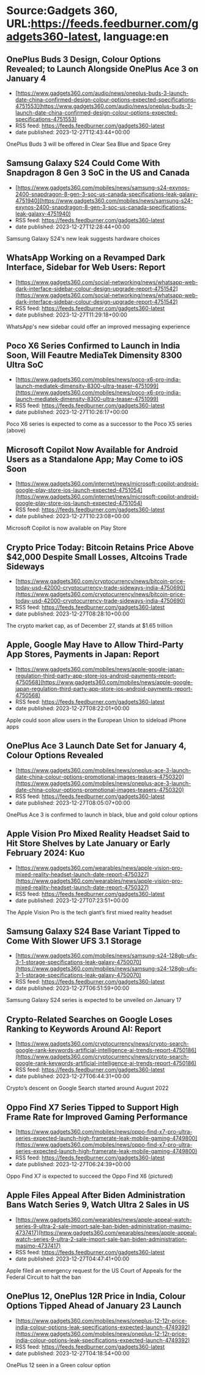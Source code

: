 # Source:Gadgets 360, URL:https://feeds.feedburner.com/gadgets360-latest, language:en

## OnePlus Buds 3 Design, Colour Options Revealed; to Launch Alongside OnePlus Ace 3 on January 4
 - [https://www.gadgets360.com/audio/news/oneplus-buds-3-launch-date-china-confirmed-design-colour-options-expected-specifications-4751553](https://www.gadgets360.com/audio/news/oneplus-buds-3-launch-date-china-confirmed-design-colour-options-expected-specifications-4751553)
 - RSS feed: https://feeds.feedburner.com/gadgets360-latest
 - date published: 2023-12-27T12:43:44+00:00

OnePlus Buds 3 will be offered in Clear Sea Blue and Space Grey

## Samsung Galaxy S24 Could Come With Snapdragon 8 Gen 3 SoC in the US and Canada
 - [https://www.gadgets360.com/mobiles/news/samsung-s24-exynos-2400-snapdragon-8-gen-3-soc-us-canada-specifications-leak-galaxy-4751940](https://www.gadgets360.com/mobiles/news/samsung-s24-exynos-2400-snapdragon-8-gen-3-soc-us-canada-specifications-leak-galaxy-4751940)
 - RSS feed: https://feeds.feedburner.com/gadgets360-latest
 - date published: 2023-12-27T12:28:44+00:00

Samsung Galaxy S24's new leak suggests hardware choices

## WhatsApp Working on a Revamped Dark Interface, Sidebar for Web Users: Report
 - [https://www.gadgets360.com/social-networking/news/whatsapp-web-dark-interface-sidebar-colour-design-upgrade-report-4751542](https://www.gadgets360.com/social-networking/news/whatsapp-web-dark-interface-sidebar-colour-design-upgrade-report-4751542)
 - RSS feed: https://feeds.feedburner.com/gadgets360-latest
 - date published: 2023-12-27T11:29:18+00:00

WhatsApp's new sidebar could offer an improved messaging experience

## Poco X6 Series Confirmed to Launch in India Soon, Will Feautre MediaTek Dimensity 8300 Ultra SoC
 - [https://www.gadgets360.com/mobiles/news/poco-x6-pro-india-launch-mediatek-dimensity-8300-ultra-teaser-4751099](https://www.gadgets360.com/mobiles/news/poco-x6-pro-india-launch-mediatek-dimensity-8300-ultra-teaser-4751099)
 - RSS feed: https://feeds.feedburner.com/gadgets360-latest
 - date published: 2023-12-27T10:26:17+00:00

Poco X6 series is expected to come as a successor to the Poco X5 series (above)

## Microsoft Copilot Now Available for Android Users as a Standalone App; May Come to iOS Soon
 - [https://www.gadgets360.com/internet/news/microsoft-copilot-android-google-play-store-ios-launch-expected-4751054](https://www.gadgets360.com/internet/news/microsoft-copilot-android-google-play-store-ios-launch-expected-4751054)
 - RSS feed: https://feeds.feedburner.com/gadgets360-latest
 - date published: 2023-12-27T10:23:08+00:00

Microsoft Copilot is now available on Play Store

## Crypto Price Today: Bitcoin Retains Price Above $42,000 Despite Small Losses, Altcoins Trade Sideways
 - [https://www.gadgets360.com/cryptocurrency/news/bitcoin-price-today-usd-42000-cryptocurrency-trade-sideways-india-4750690](https://www.gadgets360.com/cryptocurrency/news/bitcoin-price-today-usd-42000-cryptocurrency-trade-sideways-india-4750690)
 - RSS feed: https://feeds.feedburner.com/gadgets360-latest
 - date published: 2023-12-27T08:28:10+00:00

The crypto market cap, as of December 27, stands at $1.65 trillion

## Apple, Google May Have to Allow Third-Party App Stores, Payments in Japan: Report
 - [https://www.gadgets360.com/mobiles/news/apple-google-japan-regulation-third-party-app-store-ios-android-payments-report-4750568](https://www.gadgets360.com/mobiles/news/apple-google-japan-regulation-third-party-app-store-ios-android-payments-report-4750568)
 - RSS feed: https://feeds.feedburner.com/gadgets360-latest
 - date published: 2023-12-27T08:22:01+00:00

Apple could soon allow users in the European Union to sideload iPhone apps

## OnePlus Ace 3 Launch Date Set for January 4, Colour Options Revealed
 - [https://www.gadgets360.com/mobiles/news/oneplus-ace-3-launch-date-china-colour-options-promotional-images-teasers-4750320](https://www.gadgets360.com/mobiles/news/oneplus-ace-3-launch-date-china-colour-options-promotional-images-teasers-4750320)
 - RSS feed: https://feeds.feedburner.com/gadgets360-latest
 - date published: 2023-12-27T08:05:07+00:00

OnePlus Ace 3 is confirmed to launch in black, blue and gold colour options

## Apple Vision Pro Mixed Reality Headset Said to Hit Store Shelves by Late January or Early February 2024: Kuo
 - [https://www.gadgets360.com/wearables/news/apple-vision-pro-mixed-reality-headset-launch-date-report-4750327](https://www.gadgets360.com/wearables/news/apple-vision-pro-mixed-reality-headset-launch-date-report-4750327)
 - RSS feed: https://feeds.feedburner.com/gadgets360-latest
 - date published: 2023-12-27T07:23:51+00:00

The Apple Vision Pro is the tech giant’s first mixed reality headset

## Samsung Galaxy S24 Base Variant Tipped to Come With Slower UFS 3.1 Storage
 - [https://www.gadgets360.com/mobiles/news/samsung-s24-128gb-ufs-3-1-storage-specifications-leak-galaxy-4750070](https://www.gadgets360.com/mobiles/news/samsung-s24-128gb-ufs-3-1-storage-specifications-leak-galaxy-4750070)
 - RSS feed: https://feeds.feedburner.com/gadgets360-latest
 - date published: 2023-12-27T06:51:59+00:00

Samsung Galaxy S24 series is expected to be unveiled on January 17

## Crypto-Related Searches on Google Loses Ranking to Keywords Around AI: Report
 - [https://www.gadgets360.com/cryptocurrency/news/crypto-search-google-rank-keywords-artificial-intelligence-ai-trends-report-4750186](https://www.gadgets360.com/cryptocurrency/news/crypto-search-google-rank-keywords-artificial-intelligence-ai-trends-report-4750186)
 - RSS feed: https://feeds.feedburner.com/gadgets360-latest
 - date published: 2023-12-27T06:44:31+00:00

Crypto’s descent on Google Search started around August 2022

## Oppo Find X7 Series Tipped to Support High Frame Rate for Improved Gaming Performance
 - [https://www.gadgets360.com/mobiles/news/oppo-find-x7-pro-ultra-series-expected-launch-high-framerate-leak-mobile-gaming-4749800](https://www.gadgets360.com/mobiles/news/oppo-find-x7-pro-ultra-series-expected-launch-high-framerate-leak-mobile-gaming-4749800)
 - RSS feed: https://feeds.feedburner.com/gadgets360-latest
 - date published: 2023-12-27T06:24:39+00:00

Oppo Find X7 is expected to succeed the Oppo Find X6 (pictured)

## Apple Files Appeal After Biden Administration Bans Watch Series 9, Watch Ultra 2 Sales in US
 - [https://www.gadgets360.com/wearables/news/apple-appeal-watch-series-9-ultra-2-sale-import-sale-ban-biden-administration-masimo-4737417](https://www.gadgets360.com/wearables/news/apple-appeal-watch-series-9-ultra-2-sale-import-sale-ban-biden-administration-masimo-4737417)
 - RSS feed: https://feeds.feedburner.com/gadgets360-latest
 - date published: 2023-12-27T04:47:41+00:00

Apple filed an emergency request for the US Court of Appeals for the Federal Circuit to halt the ban

## OnePlus 12, OnePlus 12R Price in India, Colour Options Tipped Ahead of January 23 Launch
 - [https://www.gadgets360.com/mobiles/news/oneplus-12-12r-price-india-colour-options-leak-specifications-expected-launch-4749392](https://www.gadgets360.com/mobiles/news/oneplus-12-12r-price-india-colour-options-leak-specifications-expected-launch-4749392)
 - RSS feed: https://feeds.feedburner.com/gadgets360-latest
 - date published: 2023-12-27T04:18:54+00:00

OnePlus 12 seen in a Green colour option


